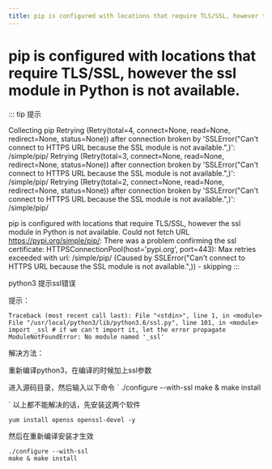 ```yaml
---
title: pip is configured with locations that require TLS/SSL, however the ssl module in Python is not available.
---
```

# pip is configured with locations that require TLS/SSL, however the ssl module in Python is not available.

::: tip 提示

Collecting pip
Retrying (Retry(total=4, connect=None, read=None, redirect=None, status=None)) after connection broken by 'SSLError("Can't connect to HTTPS URL because the SSL module is not available.",)': /simple/pip/
Retrying (Retry(total=3, connect=None, read=None, redirect=None, status=None)) after connection broken by 'SSLError("Can't connect to HTTPS URL because the SSL module is not available.",)': /simple/pip/
Retrying (Retry(total=2, connect=None, read=None, redirect=None, status=None)) after connection broken by 'SSLError("Can't connect to HTTPS URL because the SSL module is not available.",)': /simple/pip/

pip is configured with locations that require TLS/SSL, however the ssl module in Python is not available.
Could not fetch URL https://pypi.org/simple/pip/: There was a problem confirming the ssl certificate: HTTPSConnectionPool(host='pypi.org', port=443): Max retries exceeded with url: /simple/pip/ (Caused by SSLError("Can't connect to HTTPS URL because the SSL module is not available.",)) - skipping
:::

python3 提示ssl错误

提示：

`
Traceback (most recent call last):
File "<stdin>", line 1, in <module>
File "/usr/local/python3/lib/python3.6/ssl.py", line 101, in <module>
import _ssl # if we can't import it, let the error propagate
ModuleNotFoundError: No module named '_ssl'
`


解决方法：

重新编译python3，在编译的时候加上ssl参数

进入源码目录，然后输入以下命令
`
./configure --with-ssl
make & make install

`
以上都不能解决的话，先安装这两个软件

`
yum install openss openssl-devel -y
`

然后在重新编译安装才生效

```shell
./configure --with-ssl
make & make install
```




